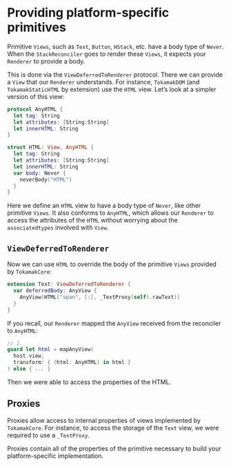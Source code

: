 # Providing platform-specific primitives

Primitive `Views`, such as `Text`, `Button`, `HStack`, etc. have a body type of `Never`. When the
`StackReconciler` goes to render these `Views`, it expects your `Renderer` to provide a body.

This is done via the `ViewDeferredToRenderer` protocol. There we can provide a `View` that our
`Renderer` understands. For instance, `TokamakDOM` (and `TokamakStaticHTML` by extension) use the
`HTML` view. Let’s look at a simpler version of this view:

```swift
protocol AnyHTML {
  let tag: String
  let attributes: [String:String]
  let innerHTML: String
}

struct HTML: View, AnyHTML {
  let tag: String
  let attributes: [String:String]
  let innerHTML: String
  var body: Never {
    neverBody("HTML")
  }
}
```

Here we define an `HTML` view to have a body type of `Never`, like other primitive `Views`. It also
conforms to `AnyHTML`, which allows our `Renderer` to access the attributes of the `HTML` without
worrying about the `associatedtypes` involved with `View`.

## `ViewDeferredToRenderer`

Now we can use `HTML` to override the body of the primitive `Views` provided by `TokamakCore`:

```swift
extension Text: ViewDeferredToRenderer {
  var deferredBody: AnyView {
    AnyView(HTML("span", [:], _TextProxy(self).rawText))
  }
}
```

If you recall, our `Renderer` mapped the `AnyView` received from the reconciler to `AnyHTML`:

```swift
// 1.
guard let html = mapAnyView(
  host.view,
  transform: { (html: AnyHTML) in html }
) else { ... }
```

Then we were able to access the properties of the HTML.

## Proxies

Proxies allow access to internal properties of views implemented by `TokamakCore`. For instance, to
access the storage of the `Text` view, we were required to use a `_TextProxy`.

Proxies contain all of the properties of the primitive necessary to build your platform-specific
implementation.
